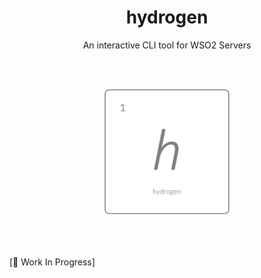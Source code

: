 <h1 align='center'>hydrogen</h1>

<p align='center'>An interactive CLI tool for WSO2 Servers</p>

<br>

<br>

<p align="center">
  <img width="200" src="src/img/hydrogen.png">
</p>

<br>

<br>

[:construction: Work In Progress]